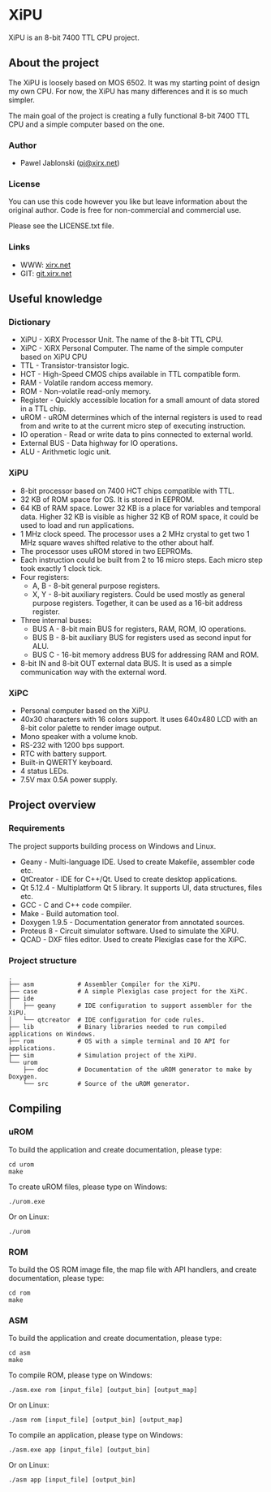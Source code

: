 # XiPU

XiPU is an 8-bit 7400 TTL CPU project.

## About the project

The XiPU is loosely based on MOS 6502. It was my starting point of design my own CPU. For now, the XiPU has many differences and it is so much simpler.

The main goal of the project is creating a fully functional 8-bit 7400 TTL CPU and a simple computer based on the one.

### Author

- Pawel Jablonski (pj@xirx.net)

### License

You can use this code however you like but leave information about the original author. Code is free for non-commercial and commercial use.

Please see the LICENSE.txt file.

### Links

- WWW: [xirx.net](https://xirx.net "xirx.net")
- GIT: [git.xirx.net](https://git.xirx.net "git.xirx.net")

## Useful knowledge

### Dictionary

- XiPU - XiRX Processor Unit. The name of the 8-bit TTL CPU.
- XiPC - XiRX Personal Computer. The name of the simple computer based on XiPU CPU
- TTL - Transistor-transistor logic.
- HCT - High-Speed CMOS chips available in TTL compatible form.
- RAM - Volatile random access memory.
- ROM - Non-volatile read-only memory.
- Register - Quickly accessible location for a small amount of data stored in a TTL chip.
- uROM - uROM determines which of the internal registers is used to read from and write to at the current micro step of executing instruction.
- IO operation - Read or write data to pins connected to external world.
- External BUS - Data highway for IO operations.
- ALU - Arithmetic logic unit.

### XiPU

- 8-bit processor based on 7400 HCT chips compatible with TTL.
- 32 KB of ROM space for OS. It is stored in EEPROM.
- 64 KB of RAM space. Lower 32 KB is a place for variables and temporal data. Higher 32 KB is visible as higher 32 KB of ROM space, it could be used to load and run applications.
- 1 MHz clock speed. The processor uses a 2 MHz crystal to get two 1 MHz square waves shifted relative to the other about half.
- The processor uses uROM stored in two EEPROMs.
- Each instruction could be built from 2 to 16 micro steps. Each micro step took exactly 1 clock tick.
- Four registers:
	- A, B - 8-bit general purpose registers.
	- X, Y - 8-bit auxiliary registers. Could be used mostly as general purpose registers. Together, it can be used as a 16-bit address register.
- Three internal buses:
	- BUS A - 8-bit main BUS for registers, RAM, ROM, IO operations.
	- BUS B - 8-bit auxiliary BUS for registers used as second input for ALU.
	- BUS C - 16-bit memory address BUS for addressing RAM and ROM.
- 8-bit IN and 8-bit OUT external data BUS. It is used as a simple communication way with the external word.

### XiPC

- Personal computer based on the XiPU.
- 40x30 characters with 16 colors support. It uses 640x480 LCD with an 8-bit color palette to render image output.
- Mono speaker with a volume knob.
- RS-232 with 1200 bps support.
- RTC with battery support.
- Built-in QWERTY keyboard.
- 4 status LEDs.
- 7.5V max 0.5A power supply.

## Project overview

### Requirements

The project supports building process on Windows and Linux.

- Geany - Multi-language IDE. Used to create Makefile, assembler code etc.
- QtCreator - IDE for C++/Qt. Used to create desktop applications.
- Qt 5.12.4 - Multiplatform Qt 5 library. It supports UI, data structures, files etc.
- GCC - C and C++ code compiler.
- Make - Build automation tool.
- Doxygen 1.9.5 - Documentation generator from annotated sources.
- Proteus 8 - Circuit simulator software. Used to simulate the XiPU.
- QCAD - DXF files editor. Used to create Plexiglas case for the XiPC.

### Project structure

```console
.
├── asm            # Assembler Compiler for the XiPU.
├── case           # A simple Plexiglas case project for the XiPC.
├── ide
│   ├── geany      # IDE configuration to support assembler for the XiPU.
│   └── qtcreator  # IDE configuration for code rules.
├── lib            # Binary libraries needed to run compiled applications on Windows.
├── rom            # OS with a simple terminal and IO API for applications.
├── sim            # Simulation project of the XiPU.
└── urom
    ├── doc        # Documentation of the uROM generator to make by Doxygen.
    └── src        # Source of the uROM generator.
```

## Compiling

### uROM

To build the application and create documentation, please type:

```console
cd urom
make
```

To create uROM files, please type on Windows:

```console
./urom.exe
```

Or on Linux:

```console
./urom
```

### ROM

To build the OS ROM image file, the map file with API handlers, and create documentation, please type:

```console
cd rom
make
```

### ASM

To build the application and create documentation, please type:

```console
cd asm
make
```

To compile ROM, please type on Windows:

```console
./asm.exe rom [input_file] [output_bin] [output_map]
```

Or on Linux:

```console
./asm rom [input_file] [output_bin] [output_map]
```

To compile an application, please type on Windows:

```console
./asm.exe app [input_file] [output_bin]
```

Or on Linux:

```console
./asm app [input_file] [output_bin]
```
